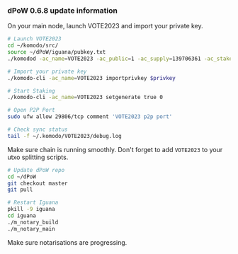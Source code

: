 ### dPoW 0.6.8 update information

On your main node, launch VOTE2023 and import your private key.

```bash
# Launch VOTE2023
cd ~/komodo/src/
source ~/dPoW/iguana/pubkey.txt
./komodod -ac_name=VOTE2023 -ac_public=1 -ac_supply=139706361 -ac_staked=10 -addnode=178.159.2.6 -addnode=185.220.204.44 -pubkey=$pubkey &

# Import your private key
./komodo-cli -ac_name=VOTE2023 importprivkey $privkey

# Start Staking
./komodo-cli -ac_name=VOTE2023 setgenerate true 0

# Open P2P Port
sudo ufw allow 29806/tcp comment 'VOTE2023 p2p port'

# Check sync status
tail -f ~/.komodo/VOTE2023/debug.log
```

Make sure chain is running smoothly. Don't forget to add `VOTE2023` to your utxo splitting scripts.

```bash
# Update dPoW repo
cd ~/dPoW
git checkout master
git pull

# Restart Iguana
pkill -9 iguana
cd iguana
./m_notary_build
./m_notary_main
```

Make sure notarisations are progressing.
